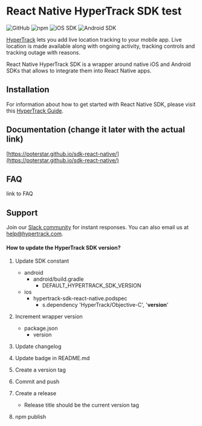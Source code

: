 # React Native HyperTrack SDK test

![GitHub](https://img.shields.io/github/license/hypertrack/sdk-react-native.svg) ![npm](https://img.shields.io/npm/v/hypertrack-sdk-react-native.svg) ![iOS SDK](https://img.shields.io/badge/iOS%20SDK-4.12.3-brightgreen.svg) ![Android SDK](https://img.shields.io/badge/Android%20SDK-6.1.2-brightgreen.svg)

[HyperTrack](https://www.hypertrack.com) lets you add live location tracking to your mobile app. Live location is made available along with ongoing activity, tracking controls and tracking outage with reasons.

React Native HyperTrack SDK is a wrapper around native iOS and Android SDKs that allows to integrate them into React Native apps.

## Installation
For information about how to get started with React Native SDK, please visit this [HyperTrack Guide](https://www.hypertrack.com/docs/install-sdk-react-native).

## Documentation (change it later with the actual link)
[https://poterstar.github.io/sdk-react-native/](https://poterstar.github.io/sdk-react-native/)

## FAQ
link to FAQ

## Support
Join our [Slack community](https://join.slack.com/t/hypertracksupport/shared_invite/enQtNDA0MDYxMzY1MDMxLTdmNDQ1ZDA1MTQxOTU2NTgwZTNiMzUyZDk0OThlMmJkNmE0ZGI2NGY2ZGRhYjY0Yzc0NTJlZWY2ZmE5ZTA2NjI) for instant responses. You can also email us at help@hypertrack.com.


#### How to update the HyperTrack SDK version?
1. Update SDK constant
    - android
        - android/build.gradle
             - DEFAULT_HYPERTRACK_SDK_VERSION
    - ios
        - hypertrack-sdk-react-native.podspec
            - s.dependency 'HyperTrack/Objective-C', '**version**'

2. Increment wrapper version
    - package.json
        - version
3. Update changelog
4. Update badge in README.md
5. Create a version tag
6. Commit and push
7. Create a release
    - Release title should be the current version tag
9. npm publish
